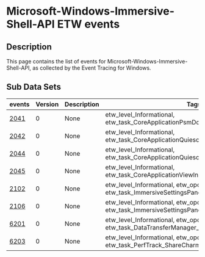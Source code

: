 # Microsoft-Windows-Immersive-Shell-API ETW events

## Description
This page contains the list of events for Microsoft-Windows-Immersive-Shell-API, as collected by the Event Tracing for Windows.

## Sub Data Sets
|events|Version|Description|Tags|
|---|---|---|---|
|[2041](events/event-2041.md)|0|None|etw_level_Informational, etw_task_CoreApplicationPsmDoStateChange|
|[2042](events/event-2042.md)|0|None|etw_level_Informational, etw_task_CoreApplicationQuiescePsmBlockUnblockASTA|
|[2044](events/event-2044.md)|0|None|etw_level_Informational, etw_task_CoreApplicationQuiesceWaitForAppResume|
|[2045](events/event-2045.md)|0|None|etw_level_Informational, etw_task_CoreApplicationViewInitializationProcessAndThread|
|[2102](events/event-2102.md)|0|None|etw_level_Informational, etw_opcode_Stop, etw_task_ImmersiveSettingsPane_Show|
|[2106](events/event-2106.md)|0|None|etw_level_Informational, etw_opcode_Stop, etw_task_ImmersiveSettingsPane_DispatchCommand|
|[6201](events/event-6201.md)|0|None|etw_level_Informational, etw_opcode_Stop, etw_task_DataTransferManager_API_AppReturnData|
|[6203](events/event-6203.md)|0|None|etw_level_Informational, etw_opcode_Stop, etw_task_PerfTrack_ShareCharm_TimeToApp|
